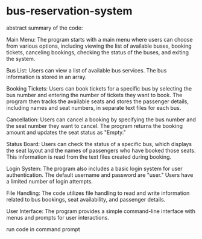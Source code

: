 # bus-reservation-system
abstract summary of the code:

Main Menu: The program starts with a main menu where users can choose from various options, including viewing the list of available buses, booking tickets, canceling bookings, checking the status of the buses, and exiting the system.

Bus List: Users can view a list of available bus services. The bus information is stored in an array.

Booking Tickets: Users can book tickets for a specific bus by selecting the bus number and entering the number of tickets they want to book. The program then tracks the available seats and stores the passenger details, including names and seat numbers, in separate text files for each bus.

Cancellation: Users can cancel a booking by specifying the bus number and the seat number they want to cancel. The program returns the booking amount and updates the seat status as "Empty."

Status Board: Users can check the status of a specific bus, which displays the seat layout and the names of passengers who have booked those seats. This information is read from the text files created during booking.

Login System: The program also includes a basic login system for user authentication. The default username and password are "user." Users have a limited number of login attempts.

File Handling: The code utilizes file handling to read and write information related to bus bookings, seat availability, and passenger details.

User Interface: The program provides a simple command-line interface with menus and prompts for user interactions.

run code in command prompt
